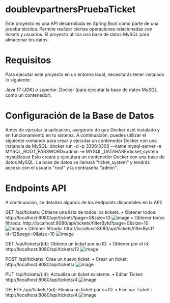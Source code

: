 # doublevpartnersPruebaTicket
Este proyecto es una API desarrollada en Spring Boot como parte de una prueba técnica. Permite realizar ciertas operaciones relacionadas con tickets y usuarios. El proyecto utiliza una base de datos MySQL para almacenar los datos.

# Requisitos
Para ejecutar este proyecto en un entorno local, necesitarás tener instalado lo siguiente:

Java 17 (JDK) o superior.
Docker (para ejecutar la base de datos MySQL como un contenedor).
# Configuración de la Base de Datos
Antes de ejecutar la aplicación, asegúrate de que Docker esté instalado y en funcionamiento en tu sistema. A continuación, puedes utilizar el siguiente comando para crear y ejecutar un contenedor Docker con una instancia de MySQL:
docker run -d -p 3306:3306 --name mysql-server -e MYSQL_ROOT_PASSWORD=admin -e MYSQL_DATABASE=ticket_system mysql:latest
Esto creará y ejecutará un contenedor Docker con una base de datos MySQL. La base de datos se llamará "ticket_system" y tendrás acceso con el usuario "root" y la contraseña "admin".
# Endpoints API
A continuación, se detallan algunos de los endpoints disponibles en la API:

GET /api/tickets: Obtiene una lista de todos los tickets.
•	Obtener todos: http://localhost:8080/api/tickets?page=0&size=10
![image](https://github.com/DanielSaenzt/doublevpartnersPruebaTicket/assets/60766477/3d63f47f-c8df-4200-8d0e-b8365a6af877)
•	Obtener todos filtrado: http://localhost:8080/api/tickets/filterById?page=0&size=10
![image](https://github.com/DanielSaenzt/doublevpartnersPruebaTicket/assets/60766477/f557e69a-def2-45b1-919a-de7d4b1d8a17)
•	Obtener filtrado: http://localhost:8080/api/tickets/filterById?id=12&page=0&size=10
![image](https://github.com/DanielSaenzt/doublevpartnersPruebaTicket/assets/60766477/a124ef57-4f9d-4f3b-9511-4ef3ce0d6c69)

GET /api/tickets/{id}: Obtiene un ticket por su ID.
•	Obtener por el id: http://localhost:8080/api/tickets/12
![image](https://github.com/DanielSaenzt/doublevpartnersPruebaTicket/assets/60766477/75f00154-6695-4893-91a3-8e8306425968)

POST /api/tickets/: Crea un nuevo ticket.
•	Crear un ticket: http://localhost:8080/api/tickets/
![image](https://github.com/DanielSaenzt/doublevpartnersPruebaTicket/assets/60766477/b6578d51-cce5-4102-a164-bed4f1098038)

PUT /api/tickets/{id}: Actualiza un ticket existente.
•	Editar Ticket: http://localhost:8080/api/tickets/4
![image](https://github.com/DanielSaenzt/doublevpartnersPruebaTicket/assets/60766477/309d7bb6-d2b0-495d-b236-3d9878e9bb27)

DELETE /api/tickets/{id}: Elimina un ticket por su ID.
•	Eliminar Ticket : http://localhost:8080/api/tickets/4
![image](https://github.com/DanielSaenzt/doublevpartnersPruebaTicket/assets/60766477/d588b8b4-7989-4d62-9c20-e765a0b5d926)
